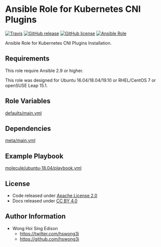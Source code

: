 # Ansible Role for Kubernetes CNI Plugins

[![Travis](https://img.shields.io/travis/alvistack/ansible-role-kubernetes_cni.svg)](https://travis-ci.org/alvistack/ansible-role-kubernetes_cni)
[![GitHub release](https://img.shields.io/github/release/alvistack/ansible-role-kubernetes_cni.svg)](https://github.com/alvistack/ansible-role-kubernetes_cni)
[![GitHub license](https://img.shields.io/github/license/alvistack/ansible-role-kubernetes_cni.svg)](https://github.com/alvistack/ansible-role-kubernetes_cni/blob/master/LICENSE)
[![Ansible Role](https://img.shields.io/badge/galaxy-alvistack.kubernetes_cni-blue.svg)](https://galaxy.ansible.com/alvistack/kubernetes_cni)

Ansible Role for Kubernetes CNI Plugins Installation.

## Requirements

This role require Ansible 2.9 or higher.

This role was designed for Ubuntu 16.04/18.04/19.10 or RHEL/CentOS 7 or openSUSE Leap 15.1.

## Role Variables

[defaults/main.yml](defaults/main.yml)

## Dependencies

[meta/main.yml](meta/main.yml)

## Example Playbook

[molecule/ubuntu-18.04/playbook.yml](molecule/ubuntu-18.04/playbook.yml)

## License

  - Code released under [Apache License 2.0](LICENSE)
  - Docs released under [CC BY 4.0](http://creativecommons.org/licenses/by/4.0/)

## Author Information

  - Wong Hoi Sing Edison
      - <https://twitter.com/hswong3i>
      - <https://github.com/hswong3i>
